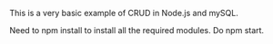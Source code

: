 This is a very basic example of CRUD in Node.js and mySQL.

Need to npm install to install all the required modules.
Do npm start.
